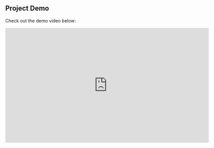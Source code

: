 ## Project Demo

Check out the demo video below:

<iframe src="https://vimeo.com/1058880485/adca083dac" width="640" height="360" frameborder="0" allow="autoplay; fullscreen" allowfullscreen></iframe>